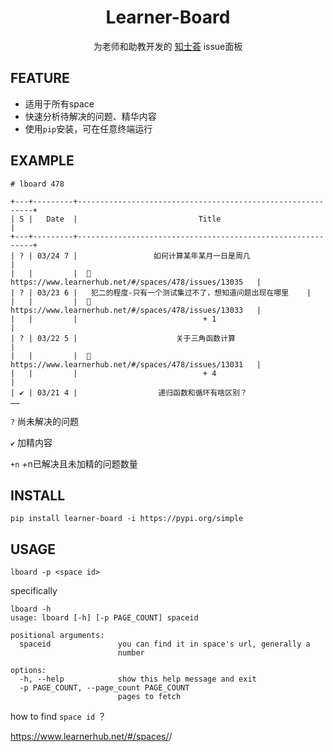 <center><h1>Learner-Board</h1></center>

<center>为老师和助教开发的 <a  href="https://www.learnerhub.net">知士荟</a> issue面板</center>

## FEATURE

- 适用于所有space
- 快速分析待解决的问题、精华内容
- 使用`pip`安装，可在任意终端运行

## EXAMPLE

```shell
# lboard 478
```

```text
+---+---------+------------------------------------------------------------+
| S |   Date  |                           Title                            |
+---+---------+------------------------------------------------------------+
| ? | 03/24 7 |                 如何计算某年某月一日是周几                 |
|   |         |  🔗 https://www.learnerhub.net/#/spaces/478/issues/13035   |
| ? | 03/23 6 |   犯二的程度-只有一个测试集过不了，想知道问题出现在哪里    |
|   |         |  🔗 https://www.learnerhub.net/#/spaces/478/issues/13033   |
|   |         |                            + 1                             |
| ? | 03/22 5 |                      关于三角函数计算                      |
|   |         |  🔗 https://www.learnerhub.net/#/spaces/478/issues/13031   |
|   |         |                            + 4                             |
| ✔ | 03/21 4 |                  递归函数和循环有啥区别？
……
```

`?` 尚未解决的问题

`✔` 加精内容

`+n` +n已解决且未加精的问题数量


## INSTALL

```shell
pip install learner-board -i https://pypi.org/simple
```

## USAGE

```shell
lboard -p <space id>
```

specifically

```text
lboard -h
usage: lboard [-h] [-p PAGE_COUNT] spaceid

positional arguments:
  spaceid               you can find it in space's url, generally a
                        number

options:
  -h, --help            show this help message and exit
  -p PAGE_COUNT, --page_count PAGE_COUNT
                        pages to fetch
```

how to find `space id` ？

https://www.learnerhub.net/#/spaces/<spaceid>/

